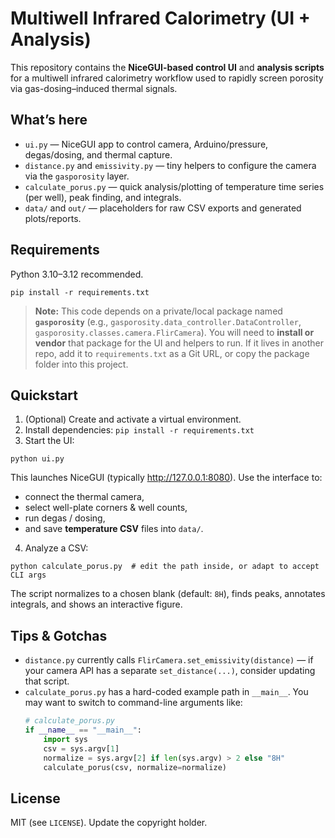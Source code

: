 # Multiwell Infrared Calorimetry (UI + Analysis)

This repository contains the **NiceGUI-based control UI** and **analysis scripts** for a multiwell infrared calorimetry workflow used to rapidly screen porosity via gas-dosing–induced thermal signals.

## What’s here

- `ui.py` — NiceGUI app to control camera, Arduino/pressure, degas/dosing, and thermal capture.
- `distance.py` and `emissivity.py` — tiny helpers to configure the camera via the `gasporosity` layer.
- `calculate_porus.py` — quick analysis/plotting of temperature time series (per well), peak finding, and integrals.
- `data/` and `out/` — placeholders for raw CSV exports and generated plots/reports.

## Requirements

Python 3.10–3.12 recommended.

```
pip install -r requirements.txt
```

> **Note:** This code depends on a private/local package named **`gasporosity`** (e.g., `gasporosity.data_controller.DataController`, `gasporosity.classes.camera.FlirCamera`). You will need to **install or vendor** that package for the UI and helpers to run. If it lives in another repo, add it to `requirements.txt` as a Git URL, or copy the package folder into this project.

## Quickstart

1. (Optional) Create and activate a virtual environment.
2. Install dependencies: `pip install -r requirements.txt`
3. Start the UI:

```
python ui.py
```

This launches NiceGUI (typically http://127.0.0.1:8080). Use the interface to:
- connect the thermal camera,
- select well-plate corners & well counts,
- run degas / dosing,
- and save **temperature CSV** files into `data/`.

4. Analyze a CSV:

```
python calculate_porus.py  # edit the path inside, or adapt to accept CLI args
```

The script normalizes to a chosen blank (default: `8H`), finds peaks, annotates integrals, and shows an interactive figure.

## Tips & Gotchas

- `distance.py` currently calls `FlirCamera.set_emissivity(distance)` — if your camera API has a separate `set_distance(...)`, consider updating that script.
- `calculate_porus.py` has a hard-coded example path in `__main__`. You may want to switch to command-line arguments like:
  ```python
  # calculate_porus.py
  if __name__ == "__main__":
      import sys
      csv = sys.argv[1]
      normalize = sys.argv[2] if len(sys.argv) > 2 else "8H"
      calculate_porus(csv, normalize=normalize)
  ```

## License

MIT (see `LICENSE`). Update the copyright holder.
